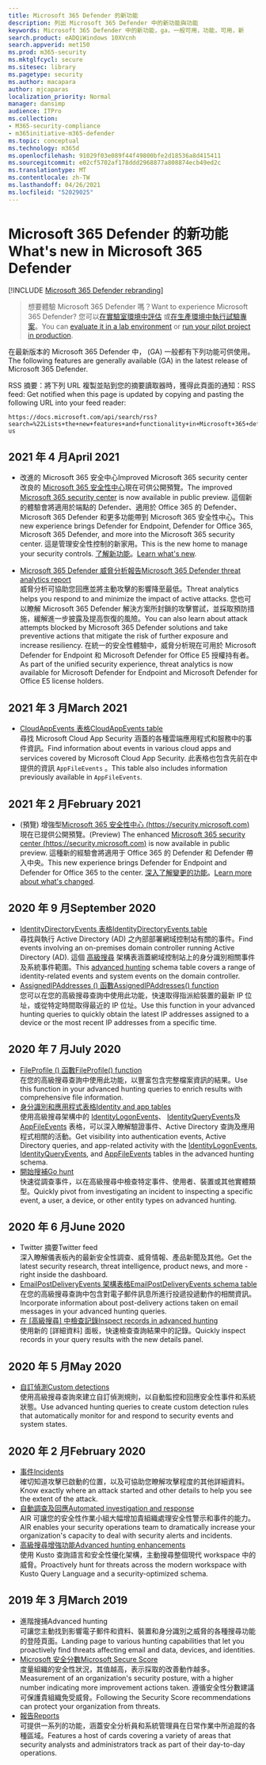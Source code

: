 ```yaml
---
title: Microsoft 365 Defender 的新功能
description: 列出 Microsoft 365 Defender 中的新功能與功能
keywords: Microsoft 365 Defender 中的新功能，ga，一般可用，功能，可用，新
search.product: eADQiWindows 10XVcnh
search.appverid: met150
ms.prod: m365-security
ms.mktglfcycl: secure
ms.sitesec: library
ms.pagetype: security
ms.author: macapara
author: mjcaparas
localization_priority: Normal
manager: dansimp
audience: ITPro
ms.collection:
- M365-security-compliance
- m365initiative-m365-defender
ms.topic: conceptual
ms.technology: m365d
ms.openlocfilehash: 91029f03e089f44f49800bfe2d18536a8d415411
ms.sourcegitcommit: e02cf5702af178ddd2968877a808874ecb49ed2c
ms.translationtype: MT
ms.contentlocale: zh-TW
ms.lasthandoff: 04/26/2021
ms.locfileid: "52029025"
---
```

# <a name="whats-new-in-microsoft-365-defender"></a><span data-ttu-id="08015-104">Microsoft 365 Defender 的新功能</span><span class="sxs-lookup"><span data-stu-id="08015-104">What's new in Microsoft 365 Defender</span></span>

[!INCLUDE [Microsoft 365 Defender rebranding](../includes/microsoft-defender.md)]

> <span data-ttu-id="08015-105">想要體驗 Microsoft 365 Defender 嗎？</span><span class="sxs-lookup"><span data-stu-id="08015-105">Want to experience Microsoft 365 Defender?</span></span> <span data-ttu-id="08015-106">您可以[在實驗室環境中評估](m365d-evaluation.md?ocid=cx-docs-MTPtriallab) 或[在生產環境中執行試驗專案](m365d-pilot.md?ocid=cx-evalpilot)。</span><span class="sxs-lookup"><span data-stu-id="08015-106">You can [evaluate it in a lab environment](m365d-evaluation.md?ocid=cx-docs-MTPtriallab) or [run your pilot project in production](m365d-pilot.md?ocid=cx-evalpilot).</span></span>
>

<span data-ttu-id="08015-107">在最新版本的 Microsoft 365 Defender 中， (GA) 一般都有下列功能可供使用。</span><span class="sxs-lookup"><span data-stu-id="08015-107">The following features are generally available (GA) in the latest release of Microsoft 365 Defender.</span></span>

<span data-ttu-id="08015-108">RSS 摘要：將下列 URL 複製並貼到您的摘要讀取器時，獲得此頁面的通知：</span><span class="sxs-lookup"><span data-stu-id="08015-108">RSS feed: Get notified when this page is updated by copying and pasting the following URL into your feed reader:</span></span>
```http
https://docs.microsoft.com/api/search/rss?search=%22Lists+the+new+features+and+functionality+in+Microsoft+365+defender%22&locale=en-us
```

## <a name="april-2021"></a><span data-ttu-id="08015-109">2021 年 4 月</span><span class="sxs-lookup"><span data-stu-id="08015-109">April 2021</span></span>
- <span data-ttu-id="08015-110">改進的 Microsoft 365 安全中心</span><span class="sxs-lookup"><span data-stu-id="08015-110">Improved Microsoft 365 security center</span></span> <br> <span data-ttu-id="08015-111">改良的 [Microsoft 365 安全性中心](https://security.microsoft.com)現在可供公開預覽。</span><span class="sxs-lookup"><span data-stu-id="08015-111">The improved [Microsoft 365 security center](https://security.microsoft.com) is now available in public preview.</span></span> <span data-ttu-id="08015-112">這個新的體驗會將適用於端點的 Defender、適用於 Office 365 的 Defender、Microsoft 365 Defender 和更多功能帶到 Microsoft 365 安全性中心。</span><span class="sxs-lookup"><span data-stu-id="08015-112">This new experience brings Defender for Endpoint, Defender for Office 365, Microsoft 365 Defender, and more into the Microsoft 365 security center.</span></span> <span data-ttu-id="08015-113">這是管理安全性控制的新家用。</span><span class="sxs-lookup"><span data-stu-id="08015-113">This is the new home to manage your security controls.</span></span> <span data-ttu-id="08015-114">[了解新功能](./overview-security-center.md)。</span><span class="sxs-lookup"><span data-stu-id="08015-114">[Learn what's new](./overview-security-center.md).</span></span>

- [<span data-ttu-id="08015-115">Microsoft 365 Defender 威脅分析報告</span><span class="sxs-lookup"><span data-stu-id="08015-115">Microsoft 365 Defender threat analytics report</span></span>](threat-analytics.md)<br>
 <span data-ttu-id="08015-116">威脅分析可協助您回應並將主動攻擊的影響降至最低。</span><span class="sxs-lookup"><span data-stu-id="08015-116">Threat analytics helps you respond to and minimize the impact of active attacks.</span></span> <span data-ttu-id="08015-117">您也可以瞭解 Microsoft 365 Defender 解決方案所封鎖的攻擊嘗試，並採取預防措施，緩解進一步披露及提高恢復的風險。</span><span class="sxs-lookup"><span data-stu-id="08015-117">You can also learn about attack attempts blocked by Microsoft 365 Defender solutions and take preventive actions that mitigate the risk of further exposure and increase resiliency.</span></span> <span data-ttu-id="08015-118">在統一的安全性體驗中，威脅分析現在可用於 Microsoft Defender for Endpoint 和 Microsoft Defender for Office E5 授權持有者。</span><span class="sxs-lookup"><span data-stu-id="08015-118">As part of the unified security experience, threat analytics is now available for Microsoft Defender for Endpoint and Microsoft Defender for Office E5 license holders.</span></span>

## <a name="march-2021"></a><span data-ttu-id="08015-119">2021 年 3 月</span><span class="sxs-lookup"><span data-stu-id="08015-119">March 2021</span></span>
- [<span data-ttu-id="08015-120">CloudAppEvents 表格</span><span class="sxs-lookup"><span data-stu-id="08015-120">CloudAppEvents table</span></span>](advanced-hunting-cloudappevents-table.md) <br><span data-ttu-id="08015-121">尋找 Microsoft Cloud App Security 涵蓋的各種雲端應用程式和服務中的事件資訊。</span><span class="sxs-lookup"><span data-stu-id="08015-121">Find information about events in various cloud apps and services covered by Microsoft Cloud App Security.</span></span> <span data-ttu-id="08015-122">此表格也包含先前在中提供的資訊 `AppFileEvents` 。</span><span class="sxs-lookup"><span data-stu-id="08015-122">This table also includes information previously available in `AppFileEvents`.</span></span>
## <a name="february-2021"></a><span data-ttu-id="08015-123">2021 年 2 月</span><span class="sxs-lookup"><span data-stu-id="08015-123">February 2021</span></span>
- <span data-ttu-id="08015-124"> (預覽) 增強型[Microsoft 365 安全性中心 (https://security.microsoft.com) ](https://security.microsoft.com)現在已提供公開預覽。</span><span class="sxs-lookup"><span data-stu-id="08015-124">(Preview) The enhanced [Microsoft 365 security center (https://security.microsoft.com)](https://security.microsoft.com) is now available in public preview.</span></span> <span data-ttu-id="08015-125">這種新的經驗會將適用于 Office 365 的 Defender 和 Defender 帶入中央。</span><span class="sxs-lookup"><span data-stu-id="08015-125">This new experience brings Defender for Endpoint and Defender for Office 365 to the center.</span></span> <span data-ttu-id="08015-126">[深入了解變更的功能](./overview-security-center.md)。</span><span class="sxs-lookup"><span data-stu-id="08015-126">[Learn more about what's changed](./overview-security-center.md).</span></span>

## <a name="september-2020"></a><span data-ttu-id="08015-127">2020 年 9 月</span><span class="sxs-lookup"><span data-stu-id="08015-127">September 2020</span></span>
- [<span data-ttu-id="08015-128">IdentityDirectoryEvents 表格</span><span class="sxs-lookup"><span data-stu-id="08015-128">IdentityDirectoryEvents table</span></span>](advanced-hunting-identitydirectoryevents-table.md) <br> <span data-ttu-id="08015-129">尋找與執行 Active Directory (AD) 之內部部署網域控制站有關的事件。</span><span class="sxs-lookup"><span data-stu-id="08015-129">Find events involving an on-premises domain controller running Active Directory (AD).</span></span> <span data-ttu-id="08015-130">這個 [高級搜尋](advanced-hunting-overview.md) 架構表涵蓋網域控制站上的身分識別相關事件及系統事件範圍。</span><span class="sxs-lookup"><span data-stu-id="08015-130">This [advanced hunting](advanced-hunting-overview.md) schema table covers a range of identity-related events and system events on the domain controller.</span></span>
- [<span data-ttu-id="08015-131">AssignedIPAddresses () 函數</span><span class="sxs-lookup"><span data-stu-id="08015-131">AssignedIPAddresses() function</span></span>](advanced-hunting-assignedipaddresses-function.md) <br> <span data-ttu-id="08015-132">您可以在您的高級搜尋查詢中使用此功能，快速取得指派給裝置的最新 IP 位址，或從特定時間取得最近的 IP 位址。</span><span class="sxs-lookup"><span data-stu-id="08015-132">Use this function in your advanced hunting queries to quickly obtain the latest IP addresses assigned to a device or the most recent IP addresses from a specific time.</span></span>

## <a name="july-2020"></a><span data-ttu-id="08015-133">2020 年 7 月</span><span class="sxs-lookup"><span data-stu-id="08015-133">July 2020</span></span>
- [<span data-ttu-id="08015-134">FileProfile () 函數</span><span class="sxs-lookup"><span data-stu-id="08015-134">FileProfile() function</span></span>](advanced-hunting-fileprofile-function.md) <br> <span data-ttu-id="08015-135">在您的高級搜尋查詢中使用此功能，以豐富包含完整檔案資訊的結果。</span><span class="sxs-lookup"><span data-stu-id="08015-135">Use this function in your advanced hunting queries to enrich results with comprehensive file information.</span></span>
- [<span data-ttu-id="08015-136">身分識別和應用程式表格</span><span class="sxs-lookup"><span data-stu-id="08015-136">Identity and app tables</span></span>](advanced-hunting-schema-tables.md)<br> <span data-ttu-id="08015-137">使用高級搜尋架構中的 [IdentityLogonEvents](advanced-hunting-identitylogonevents-table.md)、 [IdentityQueryEvents](advanced-hunting-identityqueryevents-table.md)及 [AppFileEvents](advanced-hunting-appfileevents-table.md) 表格，可以深入瞭解驗證事件、Active Directory 查詢及應用程式相關的活動。</span><span class="sxs-lookup"><span data-stu-id="08015-137">Get visibility into authentication events, Active Directory queries, and app-related activity with the [IdentityLogonEvents](advanced-hunting-identitylogonevents-table.md), [IdentityQueryEvents](advanced-hunting-identityqueryevents-table.md), and [AppFileEvents](advanced-hunting-appfileevents-table.md) tables in the advanced hunting schema.</span></span>
- [<span data-ttu-id="08015-138">開始搜補</span><span class="sxs-lookup"><span data-stu-id="08015-138">Go hunt</span></span>](advanced-hunting-go-hunt.md)<br> <span data-ttu-id="08015-139">快速從調查事件，以在高級搜尋中檢查特定事件、使用者、裝置或其他實體類型。</span><span class="sxs-lookup"><span data-stu-id="08015-139">Quickly pivot from investigating an incident to inspecting a specific event, a user, a device, or other entity types on advanced hunting.</span></span>

## <a name="june-2020"></a><span data-ttu-id="08015-140">2020 年 6 月</span><span class="sxs-lookup"><span data-stu-id="08015-140">June 2020</span></span>
- <span data-ttu-id="08015-141">Twitter 摘要</span><span class="sxs-lookup"><span data-stu-id="08015-141">Twitter feed</span></span> <br> <span data-ttu-id="08015-142">深入瞭解儀表板內的最新安全性調查、威脅情報、產品新聞及其他。</span><span class="sxs-lookup"><span data-stu-id="08015-142">Get the latest security research, threat intelligence, product news, and more - right inside the dashboard.</span></span>
- [<span data-ttu-id="08015-143">EmailPostDeliveryEvents 架構表格</span><span class="sxs-lookup"><span data-stu-id="08015-143">EmailPostDeliveryEvents schema table</span></span>](advanced-hunting-emailpostdeliveryevents-table.md) <br> <span data-ttu-id="08015-144">在您的高級搜尋查詢中包含對電子郵件訊息所進行投遞投遞動作的相關資訊。</span><span class="sxs-lookup"><span data-stu-id="08015-144">Incorporate information about post-delivery actions taken on email messages in your advanced hunting queries.</span></span>
- <span data-ttu-id="08015-145">[在 [高級搜尋] 中檢查記錄](advanced-hunting-query-results.md#drill-down-from-query-results)</span><span class="sxs-lookup"><span data-stu-id="08015-145">[Inspect records in advanced hunting](advanced-hunting-query-results.md#drill-down-from-query-results)</span></span> <br> <span data-ttu-id="08015-146">使用新的 [詳細資料] 面板，快速檢查查詢結果中的記錄。</span><span class="sxs-lookup"><span data-stu-id="08015-146">Quickly inspect records in your query results with the new details panel.</span></span>

## <a name="may-2020"></a><span data-ttu-id="08015-147">2020 年 5 月</span><span class="sxs-lookup"><span data-stu-id="08015-147">May 2020</span></span>
- [<span data-ttu-id="08015-148">自訂偵測</span><span class="sxs-lookup"><span data-stu-id="08015-148">Custom detections</span></span>](custom-detections-overview.md) <br> <span data-ttu-id="08015-149">使用高級搜尋查詢來建立自訂偵測規則，以自動監控和回應安全性事件和系統狀態。</span><span class="sxs-lookup"><span data-stu-id="08015-149">Use advanced hunting queries to create custom detection rules that automatically monitor for and respond to security events and system states.</span></span>

## <a name="february-2020"></a><span data-ttu-id="08015-150">2020 年 2 月</span><span class="sxs-lookup"><span data-stu-id="08015-150">February 2020</span></span>
- [<span data-ttu-id="08015-151">事件</span><span class="sxs-lookup"><span data-stu-id="08015-151">Incidents</span></span>](incidents-overview.md) <br> <span data-ttu-id="08015-152">確切知道攻擊已啟動的位置，以及可協助您瞭解攻擊程度的其他詳細資料。</span><span class="sxs-lookup"><span data-stu-id="08015-152">Know exactly where an attack started and other details to help you see the extent of the attack.</span></span>
- [<span data-ttu-id="08015-153">自動調查及回應</span><span class="sxs-lookup"><span data-stu-id="08015-153">Automated investigation and response</span></span>](m365d-autoir.md) <br> <span data-ttu-id="08015-154">AIR 可讓您的安全性作業小組大幅增加貴組織處理安全性警示和事件的能力。</span><span class="sxs-lookup"><span data-stu-id="08015-154">AIR enables your security operations team to dramatically increase your organization's capacity to deal with security alerts and incidents.</span></span>
- [<span data-ttu-id="08015-155">高級搜尋增強功能</span><span class="sxs-lookup"><span data-stu-id="08015-155">Advanced hunting enhancements</span></span>](advanced-hunting-overview.md) <br> <span data-ttu-id="08015-156">使用 Kusto 查詢語言和安全性優化架構，主動搜尋整個現代 workspace 中的威脅。</span><span class="sxs-lookup"><span data-stu-id="08015-156">Proactively hunt for threats across the modern workspace with Kusto Query Language and a security-optimized schema.</span></span>

## <a name="march-2019"></a><span data-ttu-id="08015-157">2019 年 3 月</span><span class="sxs-lookup"><span data-stu-id="08015-157">March 2019</span></span>
- <span data-ttu-id="08015-158">進階搜捕</span><span class="sxs-lookup"><span data-stu-id="08015-158">Advanced hunting</span></span> <br> <span data-ttu-id="08015-159">可讓您主動找到影響電子郵件和資料、裝置和身分識別之威脅的各種搜尋功能的登陸頁面。</span><span class="sxs-lookup"><span data-stu-id="08015-159">Landing page to various hunting capabilities that let you proactively find threats affecting email and data, devices, and identities.</span></span>
- [<span data-ttu-id="08015-160">Microsoft 安全分數</span><span class="sxs-lookup"><span data-stu-id="08015-160">Microsoft Secure Score</span></span>](microsoft-secure-score.md) <br> <span data-ttu-id="08015-161">度量組織的安全性狀況，其值越高，表示採取的改善動作越多。</span><span class="sxs-lookup"><span data-stu-id="08015-161">Measurement of an organization's security posture, with a higher number indicating more improvement actions taken.</span></span> <span data-ttu-id="08015-162">遵循安全性分數建議可保護貴組織免受威脅。</span><span class="sxs-lookup"><span data-stu-id="08015-162">Following the Security Score recommendations can protect your organization from threats.</span></span> 
- [<span data-ttu-id="08015-163">報告</span><span class="sxs-lookup"><span data-stu-id="08015-163">Reports</span></span>](overview-security-center.md) <br>  <span data-ttu-id="08015-164">可提供一系列的功能，涵蓋安全分析員和系統管理員在日常作業中所追蹤的各種區域。</span><span class="sxs-lookup"><span data-stu-id="08015-164">Features a host of cards covering a variety of areas that security analysts and administrators track as part of their day-to-day operations.</span></span>
